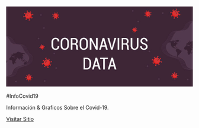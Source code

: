 ![Coronavirus Data](./imagenes/README.jpg)

#InfoCovid19

Información & Graficos Sobre el Covid-19.

[Visitar Sitio](http://www.infocovid19.cl)